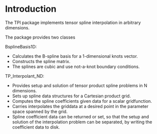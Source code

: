 # Introduction

The TPI package implements tensor spline interpolation in arbitrary dimensions.

The package provides two classes

BsplineBasis1D: 
  * Calculates the B-spline basis for a 1-dimensional knots vector.
  * Constructs the spline matrix.
  * The splines are cubic and use not-a-knot boundary conditions.

TP_Interpolant_ND:
  * Provides setup and solution of tensor product spline problems in N dimensions.
  * Sets up spline data structures for a Cartesian product grid.
  * Computes the spline coefficients given data for a scalar gridfunction.
  * Carries interpolates the griddata at a desired point in the parameter space 
    spanned by the grid.
  * Spline coefficient data can be returned or set, so that the setup and solution of 
    the interpolation problem can be separated, by writing the coefficient data to disk.

